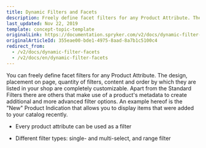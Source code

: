 ```yaml
---
title: Dynamic Filters and Facets
description: Freely define facet filters for any Product Attribute. The design, placement on page, quantity of filters, content and order are completely customizable.
last_updated: Nov 22, 2019
template: concept-topic-template
originalLink: https://documentation.spryker.com/v2/docs/dynamic-filter-facets
originalArticleId: 355eae00-bde1-4975-8aad-8a7b1c5100c4
redirect_from:
  - /v2/docs/dynamic-filter-facets
  - /v2/docs/en/dynamic-filter-facets
---
```


You can freely define facet filters for any Product Attribute. The design, placement on page, quantity of filters, content and order by which they are listed in your shop are completely customizable. Apart from the Standard Filters there are others that make use of a product's metadata to create additional and more advanced filter options. An example hereof is the "New" Product Indication that allows you to display items that were added to your catalog recently.

- Every product attribute can be used as a filter

- Different filter types: single- and multi-select, and range filter
